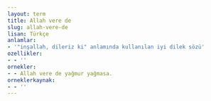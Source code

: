 ```yaml
---
layout: term
title: Allah vere de
slug: allah-vere-de
lisan: Türkçe
anlamlar:
- '"inşallah, dileriz ki" anlamında kullanılan iyi dilek sözü'
ozellikler:
- - ''
ornekler:
- - Allah vere de yağmur yağmasa.
orneklerkaynak:
- - ''
---
```

